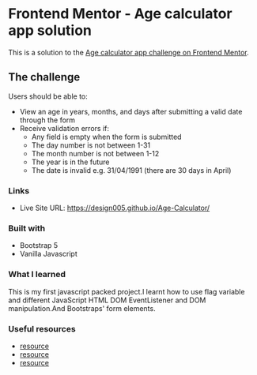 # Frontend Mentor - Age calculator app solution

This is a solution to the [Age calculator app challenge on Frontend Mentor](https://www.frontendmentor.io/challenges/age-calculator-app-dF9DFFpj-Q).

## The challenge

Users should be able to:

- View an age in years, months, and days after submitting a valid date through the form
- Receive validation errors if:
  - Any field is empty when the form is submitted
  - The day number is not between 1-31
  - The month number is not between 1-12
  - The year is in the future
  - The date is invalid e.g. 31/04/1991 (there are 30 days in April)


### Links

- Live Site URL: https://design005.github.io/Age-Calculator/

### Built with

- Bootstrap 5
- Vanilla Javascript

### What I learned

This is my first javascript packed project.I learnt how to use flag variable and different JavaScript HTML DOM EventListener and DOM manipulation.And Bootstraps' form elements.  

### Useful resources

- [resource ](https://chat.openai.com/)
- [resource ](https://stackoverflow.com/)
- [resource ](https://ishadeed.com/article/css-short-long-content/)


